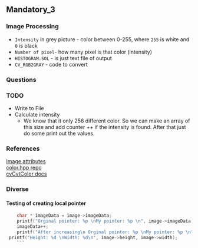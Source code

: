 ## Mandatory_3	
### Image Processing	

* `Intensity` in grey picture  - color between 0-255, where `255` is white and `0` is black	
* `Number of pixel`- how many pixel is that color (intensity)	
* `HISTOGRAM.SOL` - is just text file of output	
* `CV_RGB2GRAY` - code to convert	

### Questions

### TODO 
* Write to File
* Calculate intensity
  * We know that it only 256 different color. So we can make an array of this size and add counter ++ if the intensity is found. After that just do some print out the values. 

### References	
[Image attributes](https://docs.opencv.org/3.4/d6/d5b/structIplImage.html#ab6315f84a34002b616a187f87999f167)  
[color.hpp repo](https://github.com/opencv/opencv/blob/master/modules/imgproc/src/color.hpp)  
[cvCvtColor docs](https://docs.opencv.org/2.4/modules/imgproc/doc/miscellaneous_transformations.html#cvtcolor)

### Diverse
#### Testing of creating local pointer
```C
	char * imageData = image->imageData;
	printf("Orginal pointer: %p \nMy pointer: %p \n", image->imageData, imageData);  
	imageData++;
	printf("After increasing\n Orginal pointer: %p \nMy pointer: %p \n", image->imageData, imageData);
 printf("Height: %d \nWidth: %d\n", image->height, image->width);
    ```
